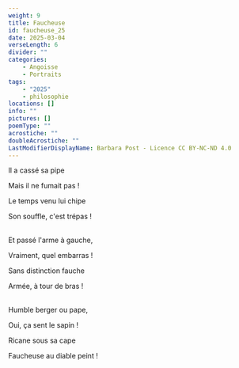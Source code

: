 ```yaml
---
weight: 9
title: Faucheuse
id: faucheuse_25
date: 2025-03-04
verseLength: 6
divider: ""
categories:
    - Angoisse
    - Portraits
tags:
    - "2025"
    - philosophie
locations: []
info: ""
pictures: []
poemType: ""
acrostiche: ""
doubleAcrostiche: ""
LastModifierDisplayName: Barbara Post - Licence CC BY-NC-ND 4.0
---
```

Il a cassé sa pipe

Mais il ne fumait pas !

Le temps venu lui chipe

Son souffle, c'est trépas !

 \
Et passé l'arme à gauche,

Vraiment, quel embarras !

Sans distinction fauche

Armée, à tour de bras !

 \
Humble berger ou pape,

Oui, ça sent le sapin !

Ricane sous sa cape

Faucheuse au diable peint !